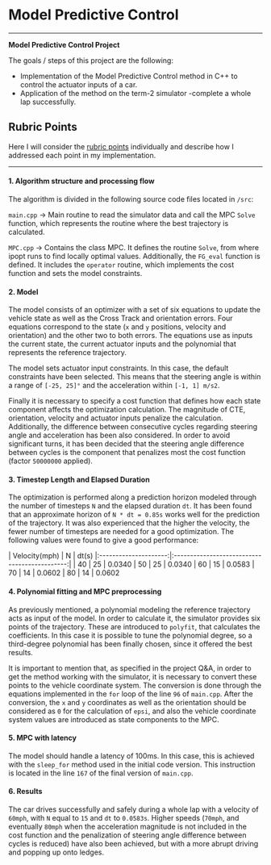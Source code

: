 # **Model Predictive Control**

---


**Model Predictive Control Project**

The goals / steps of this project are the following:

* Implementation of the Model Predictive Control method in C++ to control the actuator inputs of a car.
* Application of the method on the term-2 simulator -complete a whole lap successfully.

[//]: # (Image References)

[image1]: ./outputs/RMSE_Unscented.png "Undistorted"
[image2]: ./outputs/YawAngle.png "Undistorted"
[image3]: ./outputs/YawRate.png "Undistorted"
[image4]: ./outputs/Lidar_NIS.png "Undistorted"
[image5]: ./outputs/Radar_NIS.png "Undistorted"

## Rubric Points

Here I will consider the [rubric points](https://review.udacity.com/#!/rubrics/896/view) individually and describe how I addressed each point in my implementation.

---


#### 1. Algorithm structure and processing flow

The algorithm is divided in the following source code files located in `/src`:

`main.cpp` -> Main routine to read the simulator data and call the MPC `Solve` function, which represents the routine where the best trajectory is calculated.

`MPC.cpp` -> Contains the class MPC. It defines the routine `Solve`, from where ipopt runs to find locally optimal values. Additionally, the `FG_eval` function is defined. It includes the `operator` routine, which implements the cost function and sets the model constraints.

#### 2. Model

The model consists of an optimizer with a set of six equations to update the vehicle state as well as the Cross Track and orientation errors. Four equations correspond to the state (`x` and `y` positions, velocity and orientation) and the other two to both errors. The equations use as inputs the current state, the current actuator inputs and the polynomial that represents the reference trajectory.

The model sets actuator input constraints. In this case, the default constraints have been selected. This means that the steering angle is within a range of `[-25, 25]°` and the acceleration within `[-1, 1] m/s2`.

Finally it is necessary to specify a cost function that defines how each state component affects the optimization calculation. The magnitude of CTE, orientation, velocity and actuator inputs penalize the calculation. Additionally, the difference between consecutive cycles regarding steering angle and acceleration has been also considered. In order to avoid significant turns, it has been decided that the steering angle difference between cycles is the component that penalizes most the cost function (factor `50000000` applied).

#### 3. Timestep Length and Elapsed Duration

The optimization is performed along a prediction horizon modeled through the number of timesteps `N` and the elapsed duration `dt`. It has been found that an approximate horizon of `N * dt = 0.85s` works well for the prediction of the trajectory. It was also experienced that the higher the velocity, the fewer number of timesteps are needed for a good optimization. The following values were found to give a good performance:

| Velocity(mph)         		|     N	        					|   dt(s)
|:---------------------:|:---------------------------------------------:|
| 40         		| 25   							| 0.0340
|	50					|	25											| 0.0340
| 60 	| 15 	| 0.0583
| 70 	| 14 	| 0.0602
| 80 	| 14 	| 0.0602

#### 4. Polynomial fitting and MPC preprocessing

As previously mentioned, a polynomial modeling the reference trajectory acts as input of the model. In order to calculate it, the simulator provides six points of the trajectory. These are introduced to `polyfit`, that calculates the coefficients. In this case it is possible to tune the polynomial degree, so a third-degree polynomial has been finally chosen, since it offered the best results.

It is important to mention that, as specified in the project Q&A, in order to get the method working with the simulator, it is necessary to convert these points to the vehicle coordinate system. The conversion is done through the equations implemented in the `for` loop of the line `96` of `main.cpp`. After the conversion, the `x` and `y` coordinates as well as the orientation should be considered as `0` for the calculation of `epsi`, and also the vehicle coordinate system values are introduced as state components to the MPC.

#### 5. MPC with latency

The model should handle a latency of 100ms. In this case, this is achieved with the `sleep_for` method used in the initial code version. This instruction is located in the line `167` of the final version of `main.cpp`.

#### 6. Results

The car drives successfully and safely during a whole lap with a velocity of `60mph`, with `N` equal to `15` and `dt` to `0.0583s`. Higher speeds (`70mph`, and eventually `80mph` when the acceleration magnitude is not included in the cost function and the penalization of steering angle difference between cycles is reduced) have also been achieved, but with a more abrupt driving and popping up onto ledges.
